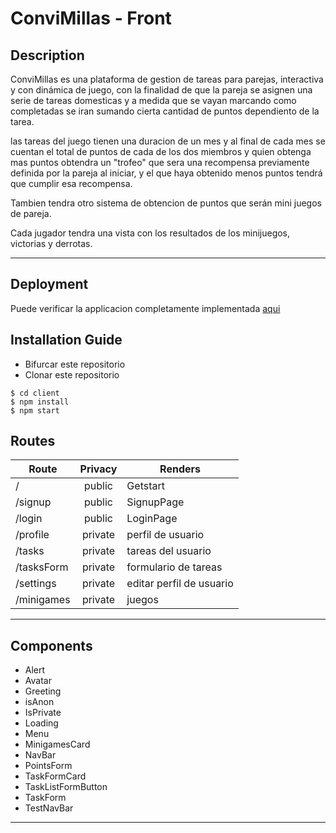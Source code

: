 # ConviMillas - Front
## Description 
ConviMillas es una plataforma de gestion de tareas para parejas, interactiva y con dinámica de juego, con la finalidad de que la pareja se asignen  una serie de tareas domesticas
y a medida que se vayan marcando como completadas se
iran sumando cierta cantidad de puntos dependiento de 
la tarea.

las tareas del juego tienen una duracion de un mes y
al final de cada mes se cuentan el total de puntos de
cada de  los dos miembros y quien obtenga mas puntos obtendra
un "trofeo" que sera una recompensa previamente definida por la pareja al iniciar, y el que haya obtenido menos puntos tendrá que  cumplir esa recompensa.

Tambien tendra otro sistema de obtencion de puntos que serán 
mini juegos de pareja.

Cada jugador tendra una vista con los resultados de los minijuegos, victorias y derrotas.

--------------
## Deployment 

Puede verificar la applicacion completamente implementada  [aqui](https://genuine-hotteok-2cd492.netlify.app/)


## Installation Guide
- Bifurcar este repositorio
- Clonar este repositorio
````shell
$ cd client 
$ npm install
$ npm start 
````
## Routes
| Route                | Privacy         | Renders                  |
| -------------------- | :-------------: | ------------------------ |
| /                    | public          | Getstart                 |
| /signup              | public          | SignupPage               |
| /login               | public          | LoginPage                |
| /profile               | private         | perfil de usuario           |
| /tasks          | private    |tareas del usuario
| /tasksForm   | private          | formulario de tareas |
| /settings | private         | editar perfil de usuario |
| /minigames | private         |juegos |

-------------------------------------------------------------
## Components 
- Alert
- Avatar
- Greeting
- isAnon
- IsPrivate
- Loading
- Menu
- MinigamesCard
- NavBar
- PointsForm
- TaskFormCard
- TaskListFormButton
- TaskForm
- TestNavBar
-------------------------------

